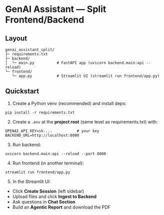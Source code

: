 # GenAI Assistant — Split Frontend/Backend

## Layout
```
genai_assistant_split/
├─ requirements.txt
├─ backend/
│  └─ main.py          # FastAPI app (uvicorn backend.main:api --reload)
└─ frontend/
   └─ app.py           # Streamlit UI (streamlit run frontend/app.py)
```

## Quickstart

1) Create a Python venv (recommended) and install deps:
```
pip install -r requirements.txt
```

2) Create a `.env` at the **project root** (same level as requirements.txt) with:
```
OPENAI_API_KEY=sk-...           # your key
BACKEND_URL=http://localhost:8000
```

3) Run backend:
```
uvicorn backend.main:api --reload --port 8000
```

4) Run frontend (in another terminal):
```
streamlit run frontend/app.py
```

5) In the Streamlit UI:
- Click **Create Session** (left sidebar)
- Upload files and click **Ingest to Backend**
- Ask questions in **Chat Section**
- Build an **Agentic Report** and download the PDF

